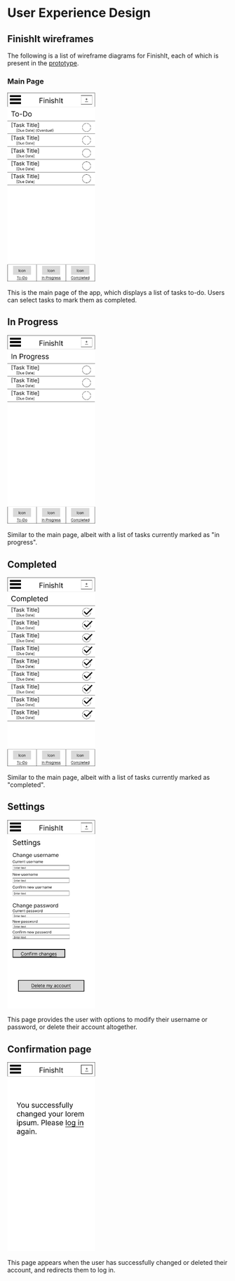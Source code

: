 # User Experience Design

## FinishIt wireframes

The following is a list of wireframe diagrams for FinishIt, each of which is present in the [prototype](https://www.figma.com/proto/OViPqrVoL9NcxwW0eCITVI/FinishIt---Group-Project?node-id=1%3A44&scaling=scale-down&page-id=0%3A1&starting-point-node-id=1%3A44&show-proto-sidebar=1).

### Main Page
<img alt="Main" width="200px" src="https://github.com/agiledev-students-spring-2023/final-project-finishit/blob/master/ux-design/wireframes/Main-Page.png">

This is the main page of the app, which displays a list of tasks to-do. Users can select tasks to mark them as completed.

## In Progress
<img alt="In progress" width="200px" src="https://github.com/agiledev-students-spring-2023/final-project-finishit/blob/master/ux-design/wireframes/In-Progress.png">

Similar to the main page, albeit with a list of tasks currently marked as "in progress".

## Completed
<img alt="Completed" width="200px" src="https://github.com/agiledev-students-spring-2023/final-project-finishit/blob/master/ux-design/wireframes/Completed.png">

Similar to the main page, albeit with a list of tasks currently marked as "completed".

## Settings
<img alt="Settings" width="200px" src="https://github.com/agiledev-students-spring-2023/final-project-finishit/blob/master/ux-design/wireframes/Settings.png">

This page provides the user with options to modify their username or password, or delete their account altogether.

## Confirmation page
<img alt="Confirmation page" width="200px" src="https://github.com/agiledev-students-spring-2023/final-project-finishit/blob/master/ux-design/wireframes/Confirmation-page.png">

This page appears when the user has successfully changed or deleted their account, and redirects them to log in.

